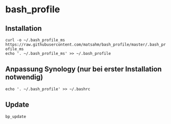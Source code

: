 # bash_profile

## Installation
```curl -o ~/.bash_profile_ms https://raw.githubusercontent.com/matsahm/bash_profile/master/.bash_profile_ms```  
```echo '. ~/.bash_profile_ms' >> ~/.bash_profile```  

## Anpassung Synology (nur bei erster Installation notwendig)
```echo '. ~/.bash_profile' >> ~/.bashrc```  

## Update
```bp_update```  

